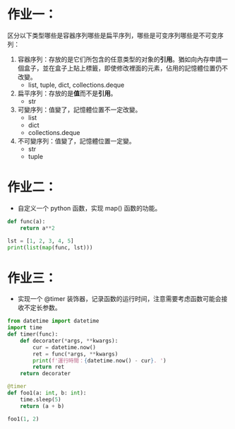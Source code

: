 作业一：
====
区分以下类型哪些是容器序列哪些是扁平序列，哪些是可变序列哪些是不可变序列：
1. 容器序列：存放的是它们所包含的任意类型的对象的<b>引用</b>。猶如向內存申請一個盒子，並在盒子上貼上標籤，即使修改裡面的元素，佔用的記憶體位置仍不改變。
    * list, tuple, dict, collections.deque
2. 扁平序列：存放的是<b>值</b>而不是<b>引用</b>。
    * str
3. 可變序列：值變了，記憶體位置不一定改變。
    * list
    * dict
    * collections.deque
4. 不可變序列：值變了，記憶體位置一定變。
    * str
    * tuple

作业二：
====
* 自定义一个 python 函数，实现 map() 函数的功能。
```python
def func(a):
    return a**2

lst = [1, 2, 3, 4, 5]
print(list(map(func, lst)))
```

作业三：
====
* 实现一个 @timer 装饰器，记录函数的运行时间，注意需要考虑函数可能会接收不定长参数。

```python
from datetime import datetime
import time
def timer(func):
    def decorater(*args, **kwargs):
        cur = datetime.now()
        ret = func(*args, **kwargs)
        print(f'運行時間：{datetime.now() - cur}. ')
        return ret
    return decorater

@timer
def foo1(a: int, b: int):
    time.sleep(5)
    return (a + b)

foo1(1, 2)
```